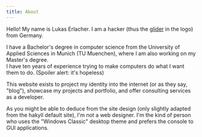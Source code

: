 ```yaml
---
title: About
---
```


Hello! My name is Lukas Erlacher. I am a hacker (thus the [glider](http://www.catb.org/hacker-emblem/) in the logo) from Germany.

I have a Bachelor's degree in computer science from the University of Applied Sciences in Munich (TU Muenchen), where I am also working on my Master's degree.  
I have ten years of experience trying to make computers do what I want them to do. (Spoiler alert: it's hopeless)


This website exists to project my identity into the internet (or as they say, "blog"), showcase my projects and portfolio, and offer consulting services as a developer.

As you might be able to deduce from the site design (only slightly adapted from the hakyll default site), I'm not a web designer. I'm the kind of person who uses the "Windows Classic" desktop theme and prefers the console to GUI applications.
